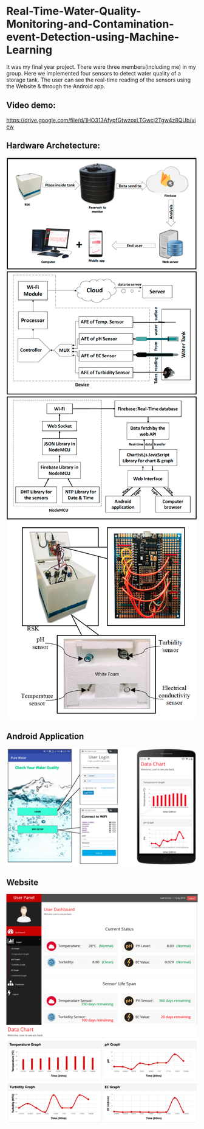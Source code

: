 # Real-Time-Water-Quality-Monitoring-and-Contamination-event-Detection-using-Machine-Learning
It was my final year project. 
There were three members(including me) in my group. Here we implemented four sensors to detect water quality of a storage tank. The user can see the real-time reading of the sensors using the Website &amp; through the Android app.  
## Video demo: 
https://drive.google.com/file/d/1HO313AfypfGtwzoxLTGwcj2Tgw4z8QUb/view


## Hardware Archetecture:
![Screenshot](project_imgs/figure_1.png)
![Screenshot](project_imgs/figure_2.png)
![Screenshot](project_imgs/figure_3.png)
![Screenshot](project_imgs/figure_4.png)

## Android Application
![Screenshot](project_imgs/android_app_(UI).jpg)

## Website
![Screenshot](project_imgs/web.png)
![Screenshot](project_imgs/web2.png)
